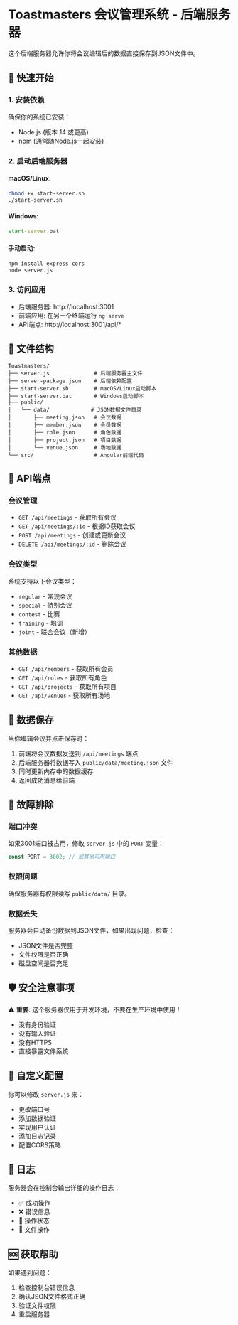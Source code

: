# Toastmasters 会议管理系统 - 后端服务器

这个后端服务器允许你将会议编辑后的数据直接保存到JSON文件中。

## 🚀 快速开始

### 1. 安装依赖

确保你的系统已安装：
- Node.js (版本 14 或更高)
- npm (通常随Node.js一起安装)

### 2. 启动后端服务器

#### macOS/Linux:
```bash
chmod +x start-server.sh
./start-server.sh
```

#### Windows:
```cmd
start-server.bat
```

#### 手动启动:
```bash
npm install express cors
node server.js
```

### 3. 访问应用

- 后端服务器: http://localhost:3001
- 前端应用: 在另一个终端运行 `ng serve`
- API端点: http://localhost:3001/api/*

## 📁 文件结构

```
Toastmasters/
├── server.js              # 后端服务器主文件
├── server-package.json    # 后端依赖配置
├── start-server.sh        # macOS/Linux启动脚本
├── start-server.bat       # Windows启动脚本
├── public/
│   └── data/             # JSON数据文件目录
│       ├── meeting.json   # 会议数据
│       ├── member.json    # 会员数据
│       ├── role.json      # 角色数据
│       ├── project.json   # 项目数据
│       └── venue.json     # 场地数据
└── src/                   # Angular前端代码
```

## 🔌 API端点

### 会议管理
- `GET /api/meetings` - 获取所有会议
- `GET /api/meetings/:id` - 根据ID获取会议
- `POST /api/meetings` - 创建或更新会议
- `DELETE /api/meetings/:id` - 删除会议

### 会议类型
系统支持以下会议类型：
- `regular` - 常规会议
- `special` - 特别会议
- `contest` - 比赛
- `training` - 培训
- `joint` - 联合会议（新增）

### 其他数据
- `GET /api/members` - 获取所有会员
- `GET /api/roles` - 获取所有角色
- `GET /api/projects` - 获取所有项目
- `GET /api/venues` - 获取所有场地

## 💾 数据保存

当你编辑会议并点击保存时：

1. 前端将会议数据发送到 `/api/meetings` 端点
2. 后端服务器将数据写入 `public/data/meeting.json` 文件
3. 同时更新内存中的数据缓存
4. 返回成功消息给前端

## 🔄 故障排除

### 端口冲突
如果3001端口被占用，修改 `server.js` 中的 `PORT` 变量：
```javascript
const PORT = 3002; // 或其他可用端口
```

### 权限问题
确保服务器有权限读写 `public/data/` 目录。

### 数据丢失
服务器会自动备份数据到JSON文件，如果出现问题，检查：
- JSON文件是否完整
- 文件权限是否正确
- 磁盘空间是否充足

## 🛡️ 安全注意事项

⚠️ **重要**: 这个服务器仅用于开发环境，不要在生产环境中使用！

- 没有身份验证
- 没有输入验证
- 没有HTTPS
- 直接暴露文件系统

## 🔧 自定义配置

你可以修改 `server.js` 来：
- 更改端口号
- 添加数据验证
- 实现用户认证
- 添加日志记录
- 配置CORS策略

## 📝 日志

服务器会在控制台输出详细的操作日志：
- ✅ 成功操作
- ❌ 错误信息
- 🔄 操作状态
- 📁 文件操作

## 🆘 获取帮助

如果遇到问题：
1. 检查控制台错误信息
2. 确认JSON文件格式正确
3. 验证文件权限
4. 重启服务器

